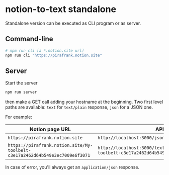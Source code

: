 # notion-to-text standalone

Standalone version can be executed as CLI program or as server.

## Command-line

```sh
# npm run cli [a *.notion.site url]
npm run cli "https://pirafrank.notion.site"
```

## Server

Start the server

```sh
npm run server
```

then make a GET call adding your hostname at the beginning. Two first level paths are available: `text` for `text/plain` response, `json` for a JSON one.

For example:

Notion page URL|API call|Response type
---|---|---
`https://pirafrank.notion.site`|`http://localhost:3000/json/pirafrank.notion.site`|application/json
`https://pirafrank.notion.site/My-toolbelt-c3e17a2462d64b549e3ec7009e6f3071`|`http://localhost:3000/text/pirafrank.notion.site/My-toolbelt-c3e17a2462d64b549e3ec7009e6f3071`|text/plain

In case of error, you'll always get an `application/json` response.
